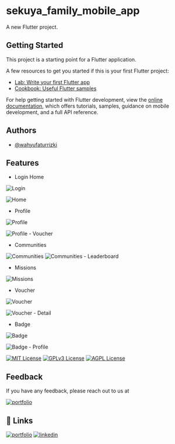# sekuya_family_mobile_app

A new Flutter project.

## Getting Started

This project is a starting point for a Flutter application.

A few resources to get you started if this is your first Flutter project:

- [Lab: Write your first Flutter app](https://docs.flutter.dev/get-started/codelab)
- [Cookbook: Useful Flutter samples](https://docs.flutter.dev/cookbook)

For help getting started with Flutter development, view the
[online documentation](https://docs.flutter.dev/), which offers tutorials,
samples, guidance on mobile development, and a full API reference.

## Authors

- [@wahyufaturrizki](https://www.linkedin.com/in/wahyu-fatur-rizky/)

## Features

- Login Home

![Login](https://i.ibb.co/CntTjjP/Login.png)

![Home](https://i.ibb.co/Y3vMyBr/Home.png)

- Profile

![Profile](https://i.ibb.co/N2mG2NR/Profile-my-mission.png)

![Profile - Voucher](https://i.ibb.co/JFhG3pj/Profile-My-Voucher.png)

- Communities

![Communities](https://i.ibb.co/ZYXChWS/Communities.png)
![Communities - Leaderboard](https://i.ibb.co/CwxHyF7/Detail-Communities-Leaderboard.png)

- Missions

![Missions](https://i.ibb.co/pPXHFpB/Detail-Mission-Completed-1.png)

- Voucher

![Voucher](https://i.ibb.co/xDqJNwg/Voucher-List.png)

![Voucher - Detail](https://i.ibb.co/5vqVvbZ/Voucher-Details.png)

- Badge

![Badge](https://i.ibb.co/t3XxTky/My-Badge.png)

![Badge - Profile](https://i.ibb.co/wMh8x7f/Detail-Other-User-Profile-1.png)

[![MIT License](https://img.shields.io/badge/License-MIT-green.svg)](https://choosealicense.com/licenses/mit/)
[![GPLv3 License](https://img.shields.io/badge/License-GPL%20v3-yellow.svg)](https://opensource.org/licenses/)
[![AGPL License](https://img.shields.io/badge/license-AGPL-blue.svg)](http://www.gnu.org/licenses/agpl-3.0)

## Feedback

If you have any feedback, please reach out to us at

[![portfolio](https://scontent.whatsapp.net/v/t39.8562-34/420077459_703742575180618_3955965302853713788_n.png?ccb=1-7&_nc_sid=73b08c&_nc_ohc=5I8cfBVBjXkQ7kNvgGYclkv&_nc_ht=scontent.whatsapp.net&oh=01_Q5AaIMh1zJRB-YkxFrcHAYd1E8IRiZlULV4jpmuCeOM0t-qi&oe=6640B0A8)](https://wa.me/6282274586011?text=I%20have%20some%20feedback%20for%20you%20...)

## 🔗 Links

[![portfolio](https://img.shields.io/badge/my_portfolio-000?style=for-the-badge&logo=ko-fi&logoColor=white)](https://clicky.id/wahyutya)
[![linkedin](https://img.shields.io/badge/linkedin-0A66C2?style=for-the-badge&logo=linkedin&logoColor=white)](https://www.linkedin.com/in/wahyu-fatur-rizky/)
